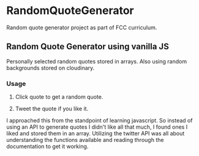 # RandomQuoteGenerator
Random quote generator project as part of FCC curriculum.


## Random Quote Generator using vanilla JS

Personally selected random quotes stored in arrays. Also using random backgrounds stored on cloudinary.


### Usage

1. Click quote to get a random quote.

2. Tweet the quote if you like it.


I approached this from the standpoint of learning javascript. 
So instead of using an API to generate quotes I didn't like all that much, I found ones I liked and stored them in an array.
Utilizing the twitter API was all about understanding the functions available and reading through the documentation to get it working.
